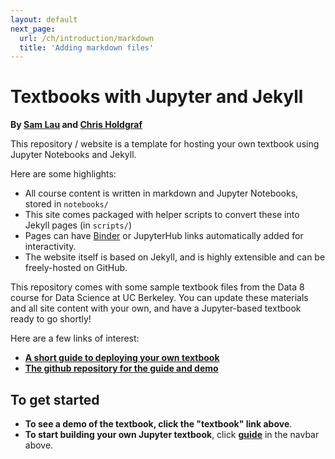 ```yaml
---
layout: default
next_page:
  url: /ch/introduction/markdown
  title: 'Adding markdown files'
---
```


# Textbooks with Jupyter and Jekyll

**By [Sam Lau][sam] and [Chris Holdgraf][chris]**

This repository / website is a template for hosting your own textbook using
Jupyter Notebooks and Jekyll.

Here are some highlights:

* All course content is written in markdown and Jupyter Notebooks, stored in `notebooks/`
* This site comes packaged with helper scripts to convert these into Jekyll pages (in `scripts/`)
* Pages can have [Binder](https://mybinder.org) or JupyterHub links automatically added for interactivity.
* The website itself is based on Jekyll, and is highly extensible and can be freely-hosted on GitHub.

This repository comes with some sample textbook files from the Data 8 course
for Data Science at UC Berkeley. You can update these materials and all site
content with your own, and have a Jupyter-based textbook ready to go shortly!

Here are a few links of interest:

* **[A short guide to deploying your own textbook](https://predictablynoisy.com/textbooks-with-jupyter/guide/01_overview/)**
* **[The github repository for the guide and demo](https://github.com/choldgraf/textbooks-with-jupyter)**


## To get started

* **To see a demo of the textbook, click the "textbook" link above**.
* **To start building your own Jupyter textbook**, click **[guide](https://predictablynoisy.com/textbooks-with-jupyter/guide/01_overview)**
  in the navbar above.


[sam]: http://www.samlau.me/
[chris]: https://predictablynoisy.com